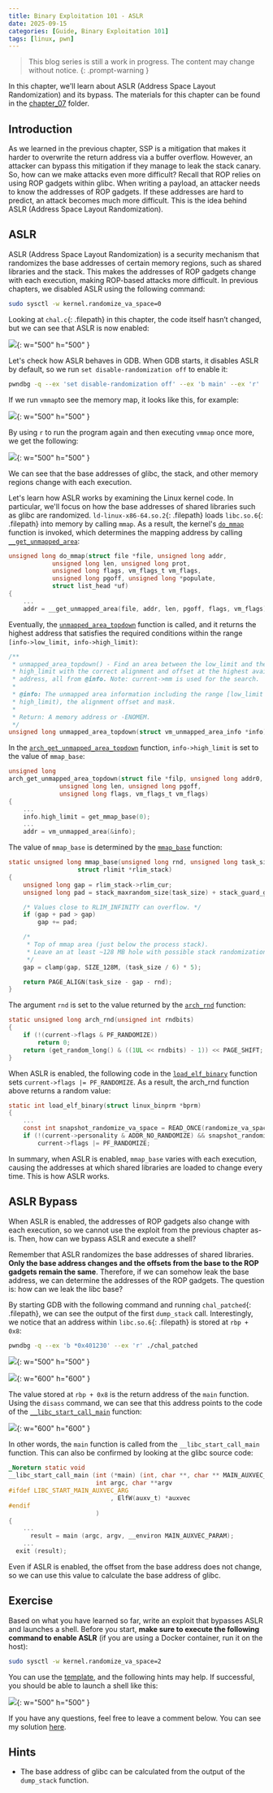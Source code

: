 ```yaml
---
title: Binary Exploitation 101 - ASLR
date: 2025-09-15
categories: [Guide, Binary Exploitation 101]
tags: [linux, pwn]
---
```


> This blog series is still a work in progress. The content may change without notice.
{: .prompt-warning }

In this chapter, we'll learn about ASLR (Address Space Layout Randomization) and its bypass. The materials for this chapter can be found in the [chapter_07](https://github.com/r1ru/binary-exploitation-101/tree/main/chapter_07) folder.

## Introduction
As we learned in the previous chapter, SSP is a mitigation that makes it harder to overwrite the return address via a buffer overflow. However, an attacker can bypass this mitigation if they manage to leak the stack canary. So, how can we make attacks even more difficult? Recall that ROP relies on using ROP gadgets within glibc. When writing a payload, an attacker needs to know the addresses of ROP gadgets. If these addresses are hard to predict, an attack becomes much more difficult. This is the idea behind ASLR (Address Space Layout Randomization).

## ASLR
ASLR (Address Space Layout Randomization) is a security mechanism that randomizes the base addresses of certain memory regions, such as shared libraries and the stack. This makes the addresses of ROP gadgets change with each execution, making ROP-based attacks more difficult. In previous chapters, we disabled ASLR using the following command:
```bash
sudo sysctl -w kernel.randomize_va_space=0
```
Looking at `chal.c`{: .filepath} in this chapter, the code itself hasn’t changed, but we can see that ASLR is now enabled:

![](/assets/img/posts/2025-09-15-15/0.jpg){: w="500" h="500" }

Let's check how ASLR behaves in GDB. When GDB starts, it disables ASLR by default, so we run `set disable-randomization off` to enable it:
```bash
pwndbg -q --ex 'set disable-randomization off' --ex 'b main' --ex 'r' ./chal_patched
```
If we run `vmmap`to see the memory map, it looks like this, for example:

![](/assets/img/posts/2025-09-15-15/1.jpg){: w="500" h="500" }

By using `r` to run the program again and then executing `vmmap` once more, we get the following:

![](/assets/img/posts/2025-09-15-15/2.jpg){: w="500" h="500" }

We can see that the base addresses of glibc, the stack, and other memory regions change with each execution.

Let's learn how ASLR works by examining the Linux kernel code. In particular, we'll focus on how the base addresses of shared libraries such as glibc are randomized. `ld-linux-x86-64.so.2`{: .filepath} loads `libc.so.6`{: .filepath} into memory by calling `mmap`. As a result, the kernel's [`do_mmap`](https://elixir.bootlin.com/linux/v6.16.7/A/ident/do_mmap) function is invoked, which determines the mapping address by calling [`__get_unmapped_area`](https://elixir.bootlin.com/linux/v6.16.7/A/ident/__get_unmapped_area):
```c
unsigned long do_mmap(struct file *file, unsigned long addr,
			unsigned long len, unsigned long prot,
			unsigned long flags, vm_flags_t vm_flags,
			unsigned long pgoff, unsigned long *populate,
			struct list_head *uf)
{   
    ...
    addr = __get_unmapped_area(file, addr, len, pgoff, flags, vm_flags);
```
Eventually, the [`unmapped_area_topdown`](https://elixir.bootlin.com/linux/v6.16.7/A/ident/unmapped_area_topdown) function is called, and it returns the highest address that satisfies the required conditions within the range `[info->low_limit, info->high_limit)`:
```c
/**
 * unmapped_area_topdown() - Find an area between the low_limit and the
 * high_limit with the correct alignment and offset at the highest available
 * address, all from @info. Note: current->mm is used for the search.
 *
 * @info: The unmapped area information including the range [low_limit -
 * high_limit), the alignment offset and mask.
 *
 * Return: A memory address or -ENOMEM.
 */
unsigned long unmapped_area_topdown(struct vm_unmapped_area_info *info)
```
In the [`arch_get_unmapped_area_topdown`](https://elixir.bootlin.com/linux/v6.16.7/A/ident/arch_get_unmapped_area_topdown) function, `info->high_limit` is set to the value of `mmap_base`:
```c
unsigned long
arch_get_unmapped_area_topdown(struct file *filp, unsigned long addr0,
			  unsigned long len, unsigned long pgoff,
			  unsigned long flags, vm_flags_t vm_flags)
{
    ...
    info.high_limit = get_mmap_base(0);
    ...
    addr = vm_unmapped_area(&info);
```
The value of `mmap_base` is determined by the [`mmap_base`](https://elixir.bootlin.com/linux/v6.16.7/A/ident/mmap_base) function:
```c
static unsigned long mmap_base(unsigned long rnd, unsigned long task_size,
			       struct rlimit *rlim_stack)
{
	unsigned long gap = rlim_stack->rlim_cur;
	unsigned long pad = stack_maxrandom_size(task_size) + stack_guard_gap;

	/* Values close to RLIM_INFINITY can overflow. */
	if (gap + pad > gap)
		gap += pad;

	/*
	 * Top of mmap area (just below the process stack).
	 * Leave an at least ~128 MB hole with possible stack randomization.
	 */
	gap = clamp(gap, SIZE_128M, (task_size / 6) * 5);

	return PAGE_ALIGN(task_size - gap - rnd);
}
```
The argument `rnd` is set to the value returned by the [`arch_rnd`](https://elixir.bootlin.com/linux/v6.16.7/A/ident/arch_rnd) function:
```c
static unsigned long arch_rnd(unsigned int rndbits)
{
	if (!(current->flags & PF_RANDOMIZE))
		return 0;
	return (get_random_long() & ((1UL << rndbits) - 1)) << PAGE_SHIFT;
}
```
When ASLR is enabled, the following code in the [`load_elf_binary`](https://elixir.bootlin.com/linux/v6.16.7/A/ident/load_elf_binary) function sets `current->flags |= PF_RANDOMIZE`. As a result, the arch_rnd function above returns a random value:
```c
static int load_elf_binary(struct linux_binprm *bprm)
{
    ...
    const int snapshot_randomize_va_space = READ_ONCE(randomize_va_space);
	if (!(current->personality & ADDR_NO_RANDOMIZE) && snapshot_randomize_va_space)
		current->flags |= PF_RANDOMIZE;
```
In summary, when ASLR is enabled, `mmap_base` varies with each execution, causing the addresses at which shared libraries are loaded to change every time. This is how ASLR works.

## ASLR Bypass
When ASLR is enabled, the addresses of ROP gadgets also change with each execution, so we cannot use the exploit from the previous chapter as-is. Then, how can we bypass ASLR and execute a shell?

Remember that ASLR randomizes the base addresses of shared libraries. **Only the base address changes and the offsets from the base to the ROP gadgets remain the same**. Therefore, if we can somehow leak the base address, we can determine the addresses of the ROP gadgets. The question is: how can we leak the libc base?

By starting GDB with the following command and running `chal_patched`{: .filepath}, we can see the output of the first `dump_stack` call. Interestingly, we notice that an address within `libc.so.6`{: .filepath} is stored at `rbp + 0x8`:
```bash
pwndbg -q --ex 'b *0x401230' --ex 'r' ./chal_patched
```

![](/assets/img/posts/2025-09-15-15/3.jpg){: w="500" h="500" }

![](/assets/img/posts/2025-09-15-15/4.jpg){: w="600" h="600" }

The value stored at `rbp + 0x8` is the return address of the `main` function. Using the `disass` command, we can see that this address points to the code of the [`__libc_start_call_main`](https://elixir.bootlin.com/glibc/glibc-2.42/A/ident/__libc_start_call_main) function:

![](/assets/img/posts/2025-09-15-15/5.jpg){: w="600" h="600" }

In other words, the `main` function is called from the `__libc_start_call_main` function. This can also be confirmed by looking at the glibc source code:
```c
_Noreturn static void
__libc_start_call_main (int (*main) (int, char **, char ** MAIN_AUXVEC_DECL),
                        int argc, char **argv
#ifdef LIBC_START_MAIN_AUXVEC_ARG
                            , ElfW(auxv_t) *auxvec
#endif
                        )
{   
    ...
      result = main (argc, argv, __environ MAIN_AUXVEC_PARAM);
    ...
  exit (result);
```
Even if ASLR is enabled, the offset from the base address does not change, so we can use this value to calculate the base address of glibc.

## Exercise
Based on what you have learned so far, write an exploit that bypasses ASLR and launches a shell. Before you start, **make sure to execute the following command to enable ASLR** (if you are using a Docker container, run it on the host):
```bash
sudo sysctl -w kernel.randomize_va_space=2
```
You can use the [template](https://github.com/r1ru/binary-exploitation-101/blob/main/exploit_template.py), and the following hints may help. If successful, you should be able to launch a shell like this:

![](/assets/img/posts/2025-09-15-15/6.jpg){: w="500" h="500" }

If you have any questions, feel free to leave a comment below. You can see my solution [here](https://github.com/r1ru/binary-exploitation-101/blob/main/chapter_07/solution.py).

## Hints
- The base address of glibc can be calculated from the output of the `dump_stack` function.